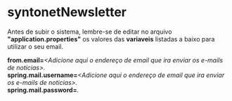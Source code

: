 # syntonetNewsletter

Antes de subir o sistema, lembre-se de editar no arquivo **"application.properties"** os valores das **variaveis** listadas a baixo para utilizar o seu email.

**from.email=**<em><Adicione aqui o endereço de email que ira enviar os e-mails de noticias>.</em><br>
**spring.mail.username=**<em><Adicione aqui o endereço de email que ira enviar os e-mails de noticias>.</em><br>
**spring.mail.password=**<em><Adicione aqui a senha do email que ira enviar os e-mails de noticias>.</em><br>